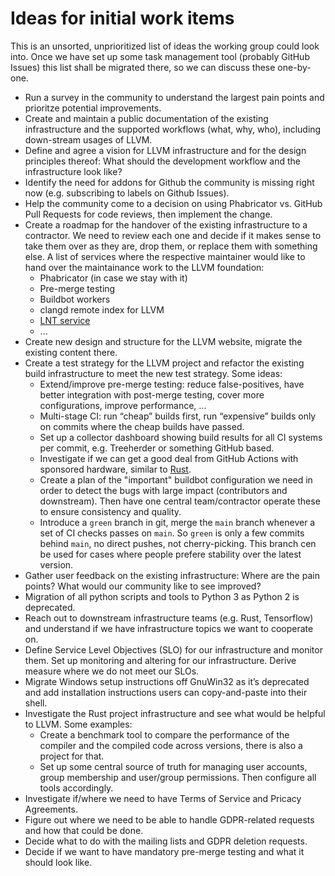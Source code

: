 # Ideas for initial work items

This is an unsorted, unprioritized list of ideas the working group could look
into. Once we have set up some task management tool (probably GitHub Issues)
this list shall be migrated there, so we can discuss these one-by-one.

* Run a survey in the community to understand the largest pain points and
  prioritze potential improvements.
* Create and maintain a public documentation of the existing infrastructure and
  the supported workflows (what, why, who), including down-stream usages of
  LLVM.
* Define and agree a vision for LLVM infrastructure and for the design
  principles thereof: What should the development workflow and the
  infrastructure look like?
* Identify the need for addons for Github the community is missing right now
  (e.g. subscribing to labels on Github Issues).
* Help the community come to a decision on using Phabricator vs. GitHub Pull
  Requests for code reviews, then implement the change.
* Create a roadmap for the handover of the existing infrastructure to a
  contractor. We need to review each one and decide if it makes sense
  to take them over as they are, drop them, or replace them with something else.
  A list of services where the respective maintainer would like to hand over
  the maintainance work to the LLVM foundation:
  * Phabricator (in case we stay with it)
  * Pre-merge testing
  * Buildbot workers
  * clangd remote index for LLVM
  * [LNT service](http://lnt.llvm.org/)
  * ...
* Create new design and structure for the LLVM website, migrate the existing
  content there.
* Create a test strategy for the LLVM project and refactor the existing build
  infrastructure to meet the new test strategy. Some ideas:
  * Extend/improve pre-merge testing: reduce false-positives, have better
    integration with post-merge testing, cover more configurations, improve
    performance, ...
  * Multi-stage CI: run “cheap” builds first, run “expensive” builds only on
    commits where the cheap builds have passed.
  * Set up a collector dashboard showing build results for all CI systems per
    commit, e.g. Treeherder or something GitHub based.
  * Investigate if we can get a good deal from GitHub Actions with sponsored
    hardware, similar to
    [Rust](https://blog.rust-lang.org/inside-rust/2020/07/23/rust-ci-is-moving-to-github-actions.html).
  * Create a plan of the "important" buildbot configuration we need in order to
    detect the bugs with large impact (contributors and downstream). Then have
    one central team/contractor operate these to ensure consistency and quality.
  * Introduce a `green` branch in git, merge the `main` branch whenever a set of
    CI checks passes on `main`. So `green` is only a few commits behind `main`,
    no direct pushes, not cherry-picking. This branch cen be used for cases
    where people prefere stability over the latest version.
* Gather user feedback on the existing infrastructure: Where are the pain
  points? What would our community like to see improved?
* Migration of all python scripts and tools to Python 3 as Python 2 is
  deprecated.
* Reach out to downstream infrastructure teams (e.g. Rust, Tensorflow) and
  understand if we have infrastructure topics we want to cooperate on.
* Define Service Level Objectives (SLO) for our infrastructure and monitor
  them. Set up monitoring and altering for our infrastructure.  Derive measure
  where we do not meet our SLOs.
* Migrate Windows setup instructions off GnuWin32 as it’s deprecated and add
  installation instructions users can copy-and-paste into their shell.
* Investigate the Rust project infrastructure and see what would be helpful to
  LLVM. Some examples:
  * Create a benchmark tool to compare the performance of the compiler and the
    compiled code across versions, there is also a project for that.
  * Set up some central source of truth for managing user accounts, group
    membership and user/group permissions. Then configure all tools
    accordingly.
* Investigate if/where we need to have Terms of Service and Pricacy Agreements.
* Figure out where we need to be able to handle GDPR-related requests and
  how that could be done.
* Decide what to do with the mailing lists and GDPR deletion requests.
* Decide if we want to have mandatory pre-merge testing and what it should
  look like.
